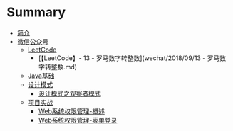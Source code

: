 # Summary

* [简介](README.md)
* [微信公众号]()
	* [LeetCode]()
		* [【LeetCode】- 13 - 罗马数字转整数](wechat/2018/09/13 - 罗马数字转整数.md)
	* [Java基础]()
	* [设计模式]()
		* [设计模式之观察者模式](wechat/2018/09/设计模式之观察者模式.md)
	* [项目实战]()
		* [Web系统权限管理-概述](wechat/2018/09/Web系统权限管理-概述.md)
		* [Web系统权限管理-表单登录](wechat/2018/09/Web系统权限管理-表单登录.md)
			

